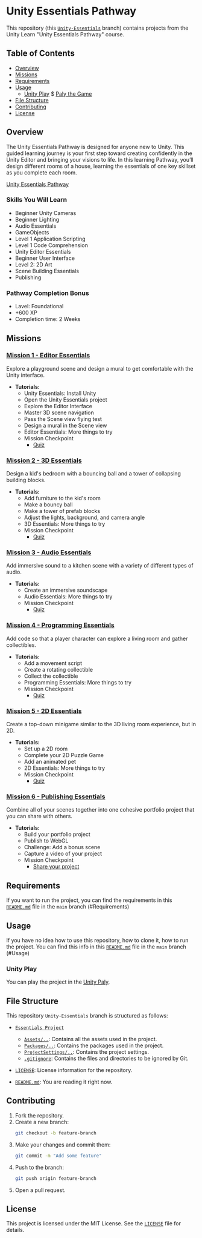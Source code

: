 # Unity Essentials Pathway

This repository (this [`Unity-Essentials`](https://github.com/DanyilT/Unity-babysitter/tree/Unity-Essentials) branch) contains projects from the Unity Learn "Unity Essentials Pathway" course.

## Table of Contents

- [Overview](#overview) 
- [Missions](#missions)
- [Requirements](#requirements)
- [Usage](#usage)
    - [Unity Play](#unity-play) $ [Paly the Game](https://play.unity.com/en/games/3cf7e927-d926-4f02-bba3-f32a8dd41fd2/unity-essential-pathway)
- [File Structure](#file-structure)
- [Contributing](#contributing)
- [License](#license)

## Overview

The Unity Essentials Pathway is designed for anyone new to Unity. This guided learning journey is your first step toward creating confidently in the Unity Editor and bringing your visions to life. In this learning Pathway, you’ll design different rooms of a house, learning the essentials of one key skillset as you complete each room.

[Unity Essentials Pathway](https://learn.unity.com/pathway/unity-essentials)

### Skills You Will Learn

- Beginner Unity Cameras
- Beginner Lighting
- Audio Essentials
- GameObjects
- Level 1 Application Scripting
- Level 1 Code Comprehension
- Unity Editor Essentials
- Beginner User Interface
- Level 2: 2D Art
- Scene Building Essentials
- Publishing

### Pathway Completion Bonus

- Lavel: Foundational
- +600 XP
- Completion time: 2 Weeks

## Missions

### [Mission 1 - Editor Essentials](https://learn.unity.com/mission/mission-1-editor-essentials)

Explore a playground scene and design a mural to get comfortable with the Unity interface.

- **Tutorials:**
    - Unity Essentials: Install Unity
    - Open the Unity Essentials project
    - Explore the Editor Interface
    - Master 3D scene navigation
    - Pass the Scene view flying test
    - Design a mural in the Scene view
    - Editor Essentials: More things to try
    - Mission Checkpoint
        - [Quiz](https://learn.unity.com/quiz/ess-mission-1-quiz)

### [Mission 2 - 3D Essentials](https://learn.unity.com/mission/mission-2-3d-essentials)

Design a kid's bedroom with a bouncing ball and a tower of collapsing building blocks.

- **Tutorials:**
    - Add furniture to the kid's room
    - Make a bouncy ball
    - Make a tower of prefab blocks
    - Adjust the lights, background, and camera angle
    - 3D Essentials:  More things to try
    - Mission Checkpoint
        - [Quiz](https://learn.unity.com/quiz/ess-mission-2-quiz)

### [Mission 3 - Audio Essentials](https://learn.unity.com/mission/mission-3-audio-essentials)

Add immersive sound to a kitchen scene with a variety of different types of audio.

- **Tutorials:**
    - Create an immersive soundscape
    - Audio Essentials: More things to try
    - Mission Checkpoint
        - [Quiz](https://learn.unity.com/quiz/ess-mission-3-quiz)

### [Mission 4 - Programming Essentials](https://learn.unity.com/mission/mission-4-programming-essentials)

Add code so that a player character can explore a living room and gather collectibles.

- **Tutorials:**
    - Add a movement script
    - Create a rotating collectible
    - Collect the collectible
    - Programming Essentials: More things to try
    - Mission Checkpoint
        - [Quiz](https://learn.unity.com/quiz/ess-mission-4-quiz)

### [Mission 5 - 2D Essentials](https://learn.unity.com/mission/mission-5-2d-essentials)

Create a top-down minigame similar to the 3D living room experience, but in 2D.

- **Tutorials:**
    - Set up a 2D room
    - Complete your 2D Puzzle Game
    - Add an animated pet
    - 2D Essentials: More things to try
    - Mission Checkpoint
        - [Quiz](https://learn.unity.com/quiz/ess-mission-5-quiz)

### [Mission 6 - Publishing Essentials](https://learn.unity.com/mission/mission-6-publishing-essentials)

Combine all of your scenes together into one cohesive portfolio project that you can share with others.

- **Tutorials:**
    - Build your portfolio project
    - Publish to WebGL
    - Challenge: Add a bonus scene
    - Capture a video of your project
    - Mission Checkpoint
        - [Share your project](https://learn.unity.com/tutorial/share-your-project)

## Requirements

If you want to run the project, you can find the requirements in this [`README.md`](https://github.com/DanyilT/Unity-babysitter/blob/main/README.md#requirements) file in the `main` branch (#Requirements)

## Usage

If you have no idea how to use this repository, how to clone it, how to run the project. You can find this info in this [`README.md`](https://github.com/DanyilT/Unity-babysitter/blob/main/README.md#usage) file in the `main` branch (#Usage)

### Unity Play

You can play the project in the [Unity Paly](https://play.unity.com/en/games/3cf7e927-d926-4f02-bba3-f32a8dd41fd2/unity-essential-pathway).

## File Structure

This repository `Unity-Essentials` branch is structured as follows:

- [`Essentials Project`](Essentials%20Project)
    - [`Assets/..`](Essentials%20Project/Assets): Contains all the assets used in the project.
    - [`Packages/..`](Essentials%20Project/Packages): Contains the packages used in the project.
    - [`ProjectSettings/..`](Essentials%20Project/ProjectSettings): Contains the project settings.
    - [`.gitignore`](Essentials%20Project/.gitignore): Contains the files and directories to be ignored by Git.

- [`LICENSE`](LICENSE): License information for the repository.
- [`README.md`](README.md): You are reading it right now.

## Contributing

1. Fork the repository.
2. Create a new branch:
    ```sh
    git checkout -b feature-branch
    ```
3. Make your changes and commit them:
    ```sh
    git commit -m "Add some feature"
    ```
4. Push to the branch:
    ```sh
    git push origin feature-branch
    ```
5. Open a pull request.

## License

This project is licensed under the MIT License. See the [`LICENSE`](LICENSE) file for details.
